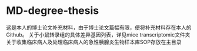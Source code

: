 # MD-degree-thesis
这是本人的博士论文补充材料，由于博士论文篇幅有限，便将补充材料存在本人的Github。
关于小鼠转录组的具体差异基因列表，详见mice transcriptomic文件夹
关于收集临床病人及处理临床病人的急性胰腺炎生物样本库SOP存放在主目录

